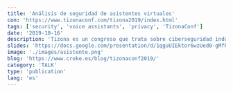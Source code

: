 ```yaml
---
title: 'Análisis de seguridad de asistentes virtuales'
con: 'https://www.tizonaconf.com/tizona2019/index.html'
tags: ['security', 'voice assistants', 'privacy', 'TizonaConf']
date: '2019-10-16'
description: 'Tizona es un congreso que trata sobre ciberseguridad industrial. Siguiendo mis temas usuales, hablé sobre asistentes de voz. Ahora mismo estos dispositivos no están presentes en la industria, pero, no es raro pensar en un futuro cercano donde se usen este tipo de interfaces para gestionar tareas complejas en la industria.'
slides: 'https://docs.google.com/presentation/d/1qguUIEktor6wzUed0-gMfRtfOTAUK1QzwtI2StDeZQU/edit?usp=sharing'
image: './images/asistente.png'
blog: 'https://www.croke.es/blog/tizonaconf2019/'
category: 'TALK'
type: 'publication'
lang: 'es'
---
```

